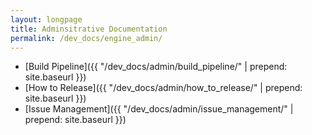 ```yaml
---
layout: longpage
title: Adminsitrative Documentation
permalink: /dev_docs/engine_admin/
---
```


- [Build Pipeline]({{ "/dev_docs/admin/build_pipeline/" | prepend: site.baseurl }})
- [How to Release]({{ "/dev_docs/admin/how_to_release/" | prepend: site.baseurl }})
- [Issue Management]({{ "/dev_docs/admin/issue_management/" | prepend: site.baseurl }})
